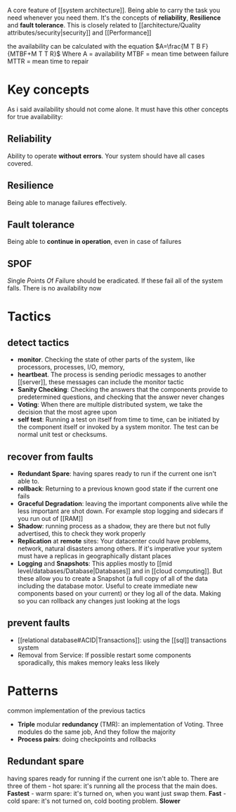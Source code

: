 A core feature of [[system architecture]]. Being able to carry the task you need whenever you need them. It's the concepts of **reliability**, **Resilience** and **fault tolerance**. 
This is closely related to [[architecture/Quality attributes/security|security]] and [[Performance]]

the availability can be calculated with the equation
$A=\frac{M T B F}{MTBF+M T T R}$    Where 
A	=	availability
MTBF	=	mean time between failure
MTTR	=	mean time to repair
# Key concepts
As i said availability should not come alone. It must have this other concepts for true availability:
## Reliability
Ability to operate **without** **errors**. Your system should have all cases covered.
## Resilience
Being able to manage failures effectively. 
## Fault tolerance
Being able to **continue in operation**, even in case of failures
## SPOF
*S*ingle *P*oints *O*f *F*ailure should be eradicated. If these fail all of the system falls. There is no availability now


# Tactics
## detect tactics
- **monitor**. Checking the state of other parts of the system, like processors, processes, I/O, memory,
- **heartbeat**. The process is sending periodic messages to another [[server]], these messages can include the monitor tactic   
- **Sanity Checking**: Checking the answers that the components provide to predetermined questions, and checking that the answer never changes 
- **Voting**: When there are multiple distributed system, we take the decision that the most agree upon
- **self test**: Running a test on itself from time to time, can be initiated by the component itself or invoked  by a system monitor. The test can be normal unit test or checksums.
## recover from faults
- **Redundant Spare**: having spares ready to run if the current one isn't able to. 
- **rollback**: Returning to a previous known good state if the current one fails
- **Graceful Degradation**: leaving the important components alive while the less important are shot down. For example stop logging and sidecars if you run out of [[RAM]]
- **Shadow**: running process as a shadow, they are there but not fully advertised, this to check they work properly 
- **Replication** at **remote** sites: Your datacenter could have problems, network, natural disasters among others. If it's imperative your system must have a replicas in geographically distant places
- **Logging** and **Snapshots**: This applies mostly to [[mid level/databases/Database|Databases]] and in [[cloud computing]]. But these allow you to create a Snapshot (a full copy of all of the data including the database motor. Useful to create immediate new components based on your current) or they log all of the data. Making so you can rollback any changes just looking at the logs
## prevent faults
- [[relational database#ACID|Transactions]]: using the [[sql]] transactions system   
- Removal from Service: If possible restart some components sporadically, this makes memory leaks less likely 

# Patterns
common implementation of the previous tactics

- **Triple** modular **redundancy** (TMR): an implementation of Voting. Three modules do the same job, And they follow the majority
- **Process pairs**: doing checkpoints and rollbacks
## Redundant spare
having spares ready for running if the current one isn't able to. There are three of them
	- hot spare: it's running all the process that the main does. **Fastest**
	- warm spare: it's turned on, when you want just swap them. **Fast**
	- cold spare: it's not turned on, cold booting problem. **Slower**
